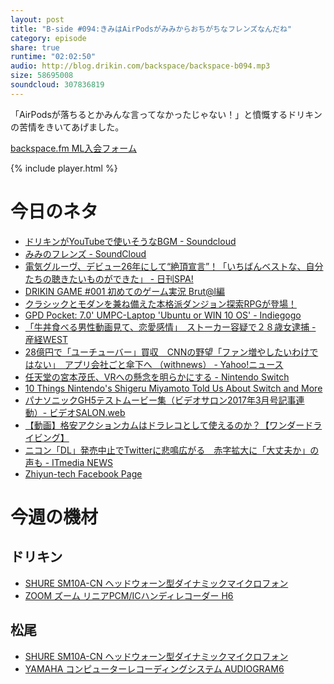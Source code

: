 ```yaml
---
layout: post
title: "B-side #094:きみはAirPodsがみみからおちがちなフレンズなんだね"
category: episode
share: true
runtime: "02:02:50"
audio: http://blog.drikin.com/backspace/backspace-b094.mp3
size: 58695008
soundcloud: 307836819
---
```


「AirPodsが落ちるとかみんな言ってなかったじゃない！」と憤慨するドリキンの苦情をきいてあげました。

[backspace.fm ML入会フォーム](http://backspace.us11.list-manage.com/subscribe?u=09c933bd3997c1d16dbed156a&id=84b6529b91)

{% include player.html %}

# 今日のネタ

* [ドリキンがYouTubeで使いそうなBGM - Soundcloud](https://soundcloud.com/koya/youtubebgm)
* [みみのフレンズ - SoundCloud](https://soundcloud.com/koya/new1q1gbp1d8)
* [電気グルーヴ、デビュー26年にして“絶頂宣言”！「いちばんベストな、自分たちの聴きたいものができた」 - 日刊SPA!](https://nikkan-spa.jp/1286700)
* [DRIKIN GAME #001 初めてのゲーム実況 Brut@l編](https://www.youtube.com/watch?v=00xMPDe6BUQ)
* [クラシックとモダンを兼ね備えた本格派ダンジョン探索RPGが登場！](http://www.jp.playstation.com/software/title/up2686cusa05591_00brutalgame000000.html)
* [GPD Pocket: 7.0' UMPC-Laptop 'Ubuntu or WIN 10 OS' - Indiegogo](https://www.indiegogo.com/projects/gpd-pocket-7-0-umpc-laptop-ubuntu-or-win-10-os-laptop--2#/)
* [「牛丼食べる男性動画見て、恋愛感情」　ストーカー容疑で２８歳女逮捕 - 産経WEST](http://www.sankei.com/west/news/170214/wst1702140034-n1.html)
* [28億円で「ユーチューバー」買収　CNNの野望「ファン増やしたいわけではない」　アプリ会社ごと傘下へ （withnews） - Yahoo!ニュース](http://headlines.yahoo.co.jp/hl?a=20170210-00000001-withnews-sci)
* [任天堂の宮本茂氏、VRへの懸念を明らかにする - Nintendo Switch](http://jp.ign.com/nintendo-switch-1/11421/news/vr)
* [10 Things Nintendo's Shigeru Miyamoto Told Us About Switch and More](http://time.com/4668908/nintendo-switch-miyamoto-interview/)
* [パナソニックGH5テストムービー集（ビデオサロン2017年3月号記事連動）- ビデオSALON.web](https://videosalon.jp/2017/02/gh5_movie/)
* [【動画】格安アクションカムはドラレコとして使えるのか？【ワンダードライビング】](http://wonderdriving.com/archives/2017/02/cheap-actioncam.html)
* [ニコン「DL」発売中止でTwitterに悲鳴広がる　赤字拡大に「大丈夫か」の声も - ITmedia NEWS](http://image.itmedia.co.jp/l/im/news/articles/1702/13/l_moto_nikon03.jpg)
* [Zhiyun-tech Facebook Page](https://www.facebook.com/ZhiyunGlobal/)

# 今週の機材

## ドリキン
* [SHURE  SM10A-CN ヘッドウォーン型ダイナミックマイクロフォン](http://amzn.to/1LXIGkV) 
* [ZOOM ズーム リニアPCM/ICハンディレコーダー H6](http://amzn.to/29BOo5n)

## 松尾
* [SHURE  SM10A-CN ヘッドウォーン型ダイナミックマイクロフォン](http://amzn.to/1LXIGkV) 
* [YAMAHA コンピューターレコーディングシステム AUDIOGRAM6](http://amzn.to/1Rsyq5W)
